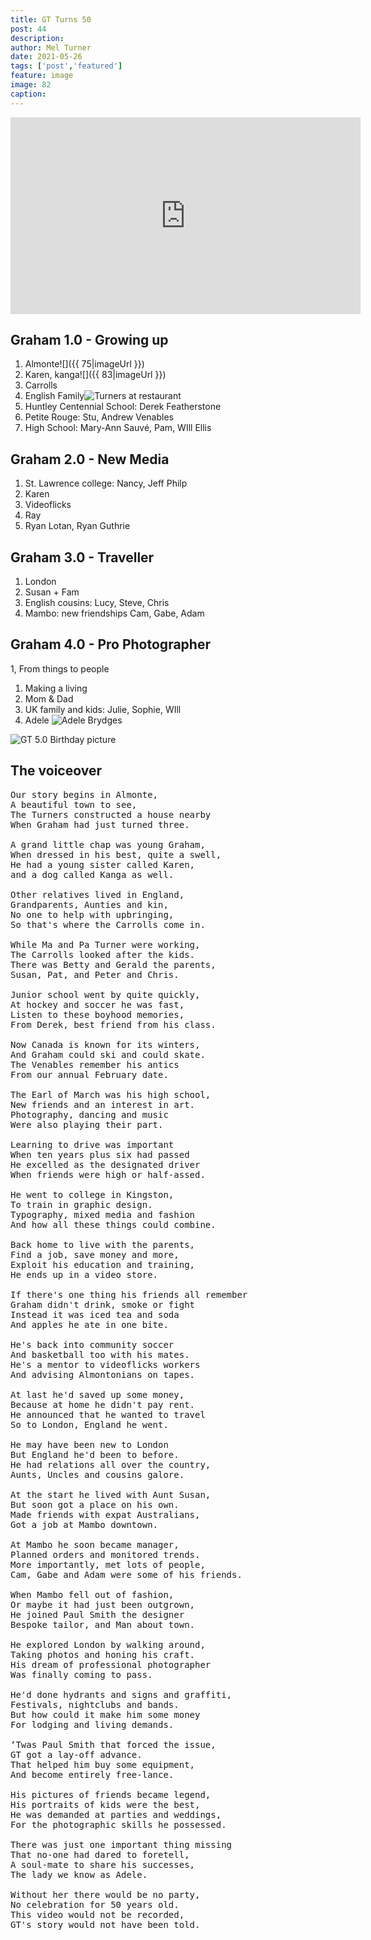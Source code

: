 ```yaml
---
title: GT Turns 50
post: 44
description: 
author: Mel Turner
date: 2021-05-26
tags: ['post','featured']
feature: image
image: 82
caption: 
---
```

<iframe width="560" height="315" src="https://www.youtube.com/embed/qgEFg5LrVA8" title="YouTube video player" frameborder="0" allow="accelerometer; autoplay; clipboard-write; encrypted-media; gyroscope; picture-in-picture" allowfullscreen></iframe>

## Graham 1.0 - Growing up 
1. Almonte![]({{ 75|imageUrl }})
2. Karen, kanga![]({{ 83|imageUrl }})
3. Carrolls
1. English Family![Turners at restaurant](//localhost/post-server/image/84)
4. Huntley Centennial School:  Derek Featherstone
1. Petite Rouge: Stu, Andrew Venables
6. High School: Mary-Ann Sauvé, Pam, WIll Ellis
## Graham 2.0 - New Media
1. St. Lawrence college: Nancy, Jeff Philp
1. Karen
1. Videoflicks
1. Ray
1. Ryan Lotan, Ryan Guthrie

## Graham 3.0 - Traveller
1. London
1. Susan + Fam
1. English cousins: Lucy, Steve, Chris
1. Mambo: new friendships Cam, Gabe, Adam

## Graham 4.0 - Pro Photographer
1, From things to people
1. Making a living
1. Mom & Dad
1. UK family and kids: Julie, Sophie, WIll
1. Adele
![Adele Brydges](//localhost/post-server/image/77)

![GT 5.0 Birthday picture](//localhost/post-server/image/87)

## The voiceover
<pre>
Our story begins in Almonte,
A beautiful town to see,
The Turners constructed a house nearby
When Graham had just turned three.

A grand little chap was young Graham,
When dressed in his best, quite a swell,
He had a young sister called Karen,
and a dog called Kanga as well.

Other relatives lived in England,
Grandparents, Aunties and kin,
No one to help with upbringing,
So that's where the Carrolls come in.

While Ma and Pa Turner were working,
The Carrolls looked after the kids.
There was Betty and Gerald the parents,
Susan, Pat, and Peter and Chris.

Junior school went by quite quickly,
At hockey and soccer he was fast,
Listen to these boyhood memories,
From Derek, best friend from his class.

Now Canada is known for its winters,
And Graham could ski and could skate.
The Venables remember his antics
From our annual February date.

The Earl of March was his high school,
New friends and an interest in art.
Photography, dancing and music
Were also playing their part.

Learning to drive was important
When ten years plus six had passed
He excelled as the designated driver
When friends were high or half-assed.

He went to college in Kingston,
To train in graphic design.
Typography, mixed media and fashion
And how all these things could combine.

Back home to live with the parents,
Find a job, save money and more,
Exploit his education and training,
He ends up in a video store.

If there's one thing his friends all remember
Graham didn't drink, smoke or fight
Instead it was iced tea and soda
And apples he ate in one bite.

He's back into community soccer
And basketball too with his mates.
He's a mentor to videoflicks workers
And advising Almontonians on tapes.

At last he'd saved up some money,
Because at home he didn't pay rent.
He announced that he wanted to travel
So to London, England he went.

He may have been new to London
But England he'd been to before.
He had relations all over the country,
Aunts, Uncles and cousins galore.

At the start he lived with Aunt Susan,
But soon got a place on his own.
Made friends with expat Australians,
Got a job at Mambo downtown.

At Mambo he soon became manager,
Planned orders and monitored trends.
More importantly, met lots of people,
Cam, Gabe and Adam were some of his friends.

When Mambo fell out of fashion,
Or maybe it had just been outgrown,
He joined Paul Smith the designer
Bespoke tailor, and Man about town.

He explored London by walking around,
Taking photos and honing his craft.
His dream of professional photographer
Was finally coming to pass.

He'd done hydrants and signs and graffiti,
Festivals, nightclubs and bands.
But how could it make him some money
For lodging and living demands.

‘Twas Paul Smith that forced the issue,
GT got a lay-off advance.
That helped him buy some equipment,
And become entirely free-lance.

His pictures of friends became legend,
His portraits of kids were the best,
He was demanded at parties and weddings,
For the photographic skills he possessed.

There was just one important thing missing
That no-one had dared to foretell,
A soul-mate to share his successes,
The lady we know as Adele.

Without her there would be no party,
No celebration for 50 years old.
This video would not be recorded,
GT's story would not have been told.



